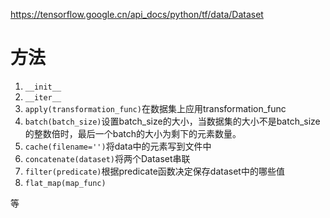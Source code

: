 https://tensorflow.google.cn/api_docs/python/tf/data/Dataset

# 方法
1. `__init__`
2. `__iter__`
3. `apply(transformation_func)`在数据集上应用transformation_func
4. `batch(batch_size)`设置batch_size的大小，当数据集的大小不是batch_size的整数倍时，最后一个batch的大小为剩下的元素数量。
5. `cache(filename='')`将data中的元素写到文件中
6. `concatenate(dataset)`将两个Dataset串联
7. `filter(predicate)`根据predicate函数决定保存dataset中的哪些值
8. `flat_map(map_func)`

等